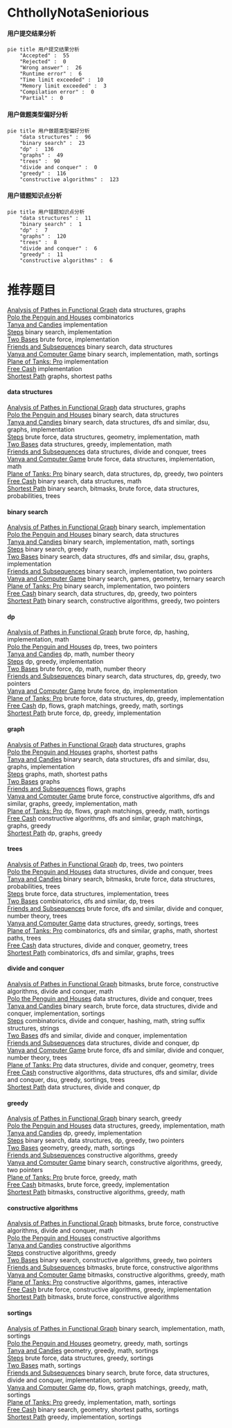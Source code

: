 # ChthollyNotaSeniorious
<!-- tabs:start -->
#### **用户提交结果分析**

```mermaid
pie title 用户提交结果分析
    "Accepted" :  55
    "Rejected" :  0
    "Wrong answer" :  26
    "Runtime error" :  6
    "Time limit exceeded" :  10
    "Memory limit exceeded" :  3
    "Compilation error" :  0
    "Partial" :  0
```
#### **用户做题类型偏好分析**

```mermaid
pie title 用户做题类型偏好分析
    "data structures" :  96
    "binary search" :  23
    "dp" :  136
    "graphs" :  49
    "trees" :  90
    "divide and conquer" :  0
    "greedy" :  116
    "constructive algorithms" :  123
```
#### **用户错题知识点分析**

```mermaid
pie title 用户错题知识点分析
    "data structures" :  11
    "binary search" :  1
    "dp" :  7
    "graphs" :  120
    "trees" :  8
    "divide and conquer" :  6
    "greedy" :  11
    "constructive algorithms" :  6
```
<!-- tabs:end -->
# 推荐题目
[Analysis of Pathes in Functional Graph](http://codeforces.com/problemset/problem/702/E)		data structures,
                        graphs		  
[Polo the Penguin and Houses](https://codeforces.com/contest/289/problem/D)		combinatorics		  
[Tanya and Candies](http://codeforces.com/problemset/problem/1118/B)		implementation		  
[Steps](http://codeforces.com/problemset/problem/152/B)		binary search,
                        implementation		  
[Two Bases](http://codeforces.com/problemset/problem/602/A)		brute force,
                        implementation		  
[Friends and Subsequences](http://codeforces.com/problemset/problem/689/D)		binary search,
                        data structures		  
[Vanya and Computer Game](http://codeforces.com/problemset/problem/492/D)		binary search,
                        implementation,
                        math,
                        sortings		  
[Plane of Tanks: Pro](http://codeforces.com/problemset/problem/175/B)		implementation		  
[Free Cash](http://codeforces.com/problemset/problem/237/A)		implementation		  
[Shortest Path](http://codeforces.com/problemset/problem/59/E)		graphs,
                        shortest paths		  
<!-- tabs:start -->
#### **data structures**
[Analysis of Pathes in Functional Graph](http://codeforces.com/problemset/problem/702/E)		data structures,
                        graphs		  
[Polo the Penguin and Houses](http://codeforces.com/problemset/problem/689/D)		binary search,
                        data structures		  
[Tanya and Candies](http://codeforces.com/problemset/problem/1419/F)		binary search,
                        data structures,
                        dfs and similar,
                        dsu,
                        graphs,
                        implementation		  
[Steps](http://codeforces.com/problemset/problem/514/B)		brute force,
                        data structures,
                        geometry,
                        implementation,
                        math		  
[Two Bases](http://codeforces.com/problemset/problem/1294/D)		data structures,
                        greedy,
                        implementation,
                        math		  
[Friends and Subsequences](http://codeforces.com/problemset/problem/342/E)		data structures,
                        divide and conquer,
                        trees		  
[Vanya and Computer Game](http://codeforces.com/problemset/problem/702/B)		brute force,
                        data structures,
                        implementation,
                        math		  
[Plane of Tanks: Pro](http://codeforces.com/problemset/problem/1492/C)		binary search,
                        data structures,
                        dp,
                        greedy,
                        two pointers		  
[Free Cash](http://codeforces.com/problemset/problem/1490/G)		binary search,
                        data structures,
                        math		  
[Shortest Path](http://codeforces.com/problemset/problem/1479/D)		binary search,
                        bitmasks,
                        brute force,
                        data structures,
                        probabilities,
                        trees		  
#### **binary search**
[Analysis of Pathes in Functional Graph](http://codeforces.com/problemset/problem/152/B)		binary search,
                        implementation		  
[Polo the Penguin and Houses](http://codeforces.com/problemset/problem/689/D)		binary search,
                        data structures		  
[Tanya and Candies](http://codeforces.com/problemset/problem/492/D)		binary search,
                        implementation,
                        math,
                        sortings		  
[Steps](https://codeforces.com/contest/1169/problem/C)		binary search,
                        greedy		  
[Two Bases](http://codeforces.com/problemset/problem/1419/F)		binary search,
                        data structures,
                        dfs and similar,
                        dsu,
                        graphs,
                        implementation		  
[Friends and Subsequences](http://codeforces.com/problemset/problem/1060/C)		binary search,
                        implementation,
                        two pointers		  
[Vanya and Computer Game](http://codeforces.com/problemset/problem/1427/H)		binary search,
                        games,
                        geometry,
                        ternary search		  
[Plane of Tanks: Pro](http://codeforces.com/problemset/problem/702/C)		binary search,
                        implementation,
                        two pointers		  
[Free Cash](http://codeforces.com/problemset/problem/1492/C)		binary search,
                        data structures,
                        dp,
                        greedy,
                        two pointers		  
[Shortest Path](http://codeforces.com/problemset/problem/1463/D)		binary search,
                        constructive algorithms,
                        greedy,
                        two pointers		  
#### **dp**
[Analysis of Pathes in Functional Graph](http://codeforces.com/problemset/problem/633/D)		brute force,
                        dp,
                        hashing,
                        implementation,
                        math		  
[Polo the Penguin and Houses](http://codeforces.com/problemset/problem/581/F)		dp,
                        trees,
                        two pointers		  
[Tanya and Candies](http://codeforces.com/problemset/problem/283/D)		dp,
                        math,
                        number theory		  
[Steps](http://codeforces.com/problemset/problem/489/C)		dp,
                        greedy,
                        implementation		  
[Two Bases](http://codeforces.com/problemset/problem/1512/G)		brute force,
                        dp,
                        math,
                        number theory		  
[Friends and Subsequences](http://codeforces.com/problemset/problem/1492/C)		binary search,
                        data structures,
                        dp,
                        greedy,
                        two pointers		  
[Vanya and Computer Game](https://codeforces.com/contest/1457/problem/C)		brute force,
                        dp,
                        implementation		  
[Plane of Tanks: Pro](http://codeforces.com/problemset/problem/1491/C)		brute force,
                        data structures,
                        dp,
                        greedy,
                        implementation		  
[Free Cash](http://codeforces.com/problemset/problem/1437/C)		dp,
                        flows,
                        graph matchings,
                        greedy,
                        math,
                        sortings		  
[Shortest Path](http://codeforces.com/problemset/problem/1499/B)		brute force,
                        dp,
                        greedy,
                        implementation		  
#### **graph**
[Analysis of Pathes in Functional Graph](http://codeforces.com/problemset/problem/702/E)		data structures,
                        graphs		  
[Polo the Penguin and Houses](http://codeforces.com/problemset/problem/59/E)		graphs,
                        shortest paths		  
[Tanya and Candies](http://codeforces.com/problemset/problem/1419/F)		binary search,
                        data structures,
                        dfs and similar,
                        dsu,
                        graphs,
                        implementation		  
[Steps](http://codeforces.com/problemset/problem/370/A)		graphs,
                        math,
                        shortest paths		  
[Two Bases](http://codeforces.com/problemset/problem/429/E)		graphs		  
[Friends and Subsequences](http://codeforces.com/problemset/problem/1427/G)		flows,
                        graphs		  
[Vanya and Computer Game](http://codeforces.com/problemset/problem/1487/C)		brute force,
                        constructive algorithms,
                        dfs and similar,
                        graphs,
                        greedy,
                        implementation,
                        math		  
[Plane of Tanks: Pro](http://codeforces.com/problemset/problem/1437/C)		dp,
                        flows,
                        graph matchings,
                        greedy,
                        math,
                        sortings		  
[Free Cash](http://codeforces.com/problemset/problem/1470/D)		constructive algorithms,
                        dfs and similar,
                        graph matchings,
                        graphs,
                        greedy		  
[Shortest Path](http://codeforces.com/problemset/problem/1476/C)		dp,
                        graphs,
                        greedy		  
#### **trees**
[Analysis of Pathes in Functional Graph](http://codeforces.com/problemset/problem/581/F)		dp,
                        trees,
                        two pointers		  
[Polo the Penguin and Houses](http://codeforces.com/problemset/problem/342/E)		data structures,
                        divide and conquer,
                        trees		  
[Tanya and Candies](http://codeforces.com/problemset/problem/1479/D)		binary search,
                        bitmasks,
                        brute force,
                        data structures,
                        probabilities,
                        trees		  
[Steps](http://codeforces.com/problemset/problem/1511/C)		brute force,
                        data structures,
                        implementation,
                        trees		  
[Two Bases](http://codeforces.com/problemset/problem/1499/F)		combinatorics,
                        dfs and similar,
                        dp,
                        trees		  
[Friends and Subsequences](http://codeforces.com/problemset/problem/1491/E)		brute force,
                        dfs and similar,
                        divide and conquer,
                        number theory,
                        trees		  
[Vanya and Computer Game](http://codeforces.com/problemset/problem/1466/D)		data structures,
                        greedy,
                        sortings,
                        trees		  
[Plane of Tanks: Pro](http://codeforces.com/problemset/problem/1495/D)		combinatorics,
                        dfs and similar,
                        graphs,
                        math,
                        shortest paths,
                        trees		  
[Free Cash](http://codeforces.com/problemset/problem/1303/G)		data structures,
                        divide and conquer,
                        geometry,
                        trees		  
[Shortest Path](http://codeforces.com/problemset/problem/1454/E)		combinatorics,
                        dfs and similar,
                        graphs,
                        trees		  
#### **divide and conquer**
[Analysis of Pathes in Functional Graph](https://codeforces.com/contest/1339/problem/E)		bitmasks,
                        brute force,
                        constructive algorithms,
                        divide and conquer,
                        math		  
[Polo the Penguin and Houses](http://codeforces.com/problemset/problem/342/E)		data structures,
                        divide and conquer,
                        trees		  
[Tanya and Candies](http://codeforces.com/problemset/problem/1461/D)		binary search,
                        brute force,
                        data structures,
                        divide and conquer,
                        implementation,
                        sortings		  
[Steps](http://codeforces.com/problemset/problem/1466/G)		combinatorics,
                        divide and conquer,
                        hashing,
                        math,
                        string suffix structures,
                        strings		  
[Two Bases](http://codeforces.com/problemset/problem/1490/D)		dfs and similar,
                        divide and conquer,
                        implementation		  
[Friends and Subsequences](https://codeforces.com/contest/1483/problem/C)		data structures,
                        divide and conquer,
                        dp		  
[Vanya and Computer Game](http://codeforces.com/problemset/problem/1491/E)		brute force,
                        dfs and similar,
                        divide and conquer,
                        number theory,
                        trees		  
[Plane of Tanks: Pro](http://codeforces.com/problemset/problem/1303/G)		data structures,
                        divide and conquer,
                        geometry,
                        trees		  
[Free Cash](http://codeforces.com/problemset/problem/1494/D)		constructive algorithms,
                        data structures,
                        dfs and similar,
                        divide and conquer,
                        dsu,
                        greedy,
                        sortings,
                        trees		  
[Shortest Path](http://codeforces.com/problemset/problem/1482/E)		data structures,
                        divide and conquer,
                        dp		  
#### **greedy**
[Analysis of Pathes in Functional Graph](https://codeforces.com/contest/1169/problem/C)		binary search,
                        greedy		  
[Polo the Penguin and Houses](http://codeforces.com/problemset/problem/1294/D)		data structures,
                        greedy,
                        implementation,
                        math		  
[Tanya and Candies](http://codeforces.com/problemset/problem/489/C)		dp,
                        greedy,
                        implementation		  
[Steps](http://codeforces.com/problemset/problem/1492/C)		binary search,
                        data structures,
                        dp,
                        greedy,
                        two pointers		  
[Two Bases](https://codeforces.com/contest/1496/problem/C)		geometry,
                        greedy,
                        math,
                        sortings		  
[Friends and Subsequences](http://codeforces.com/problemset/problem/1493/A)		constructive algorithms,
                        greedy		  
[Vanya and Computer Game](http://codeforces.com/problemset/problem/1463/D)		binary search,
                        constructive algorithms,
                        greedy,
                        two pointers		  
[Plane of Tanks: Pro](http://codeforces.com/problemset/problem/1462/C)		brute force,
                        greedy,
                        math		  
[Free Cash](http://codeforces.com/problemset/problem/1494/B)		bitmasks,
                        brute force,
                        greedy,
                        implementation		  
[Shortest Path](http://codeforces.com/problemset/problem/1492/D)		bitmasks,
                        constructive algorithms,
                        greedy,
                        math		  
#### **constructive algorithms**
[Analysis of Pathes in Functional Graph](https://codeforces.com/contest/1339/problem/E)		bitmasks,
                        brute force,
                        constructive algorithms,
                        divide and conquer,
                        math		  
[Polo the Penguin and Houses](http://codeforces.com/problemset/problem/10/E)		constructive algorithms		  
[Tanya and Candies](http://codeforces.com/problemset/problem/1267/C)		constructive algorithms		  
[Steps](http://codeforces.com/problemset/problem/1493/A)		constructive algorithms,
                        greedy		  
[Two Bases](http://codeforces.com/problemset/problem/1463/D)		binary search,
                        constructive algorithms,
                        greedy,
                        two pointers		  
[Friends and Subsequences](https://codeforces.com/contest/1456/problem/B)		bitmasks,
                        brute force,
                        constructive algorithms		  
[Vanya and Computer Game](http://codeforces.com/problemset/problem/1492/D)		bitmasks,
                        constructive algorithms,
                        greedy,
                        math		  
[Plane of Tanks: Pro](https://codeforces.com/contest/1504/problem/D)		constructive algorithms,
                        games,
                        interactive		  
[Free Cash](https://codeforces.com/contest/1483/problem/A)		brute force,
                        constructive algorithms,
                        greedy,
                        implementation		  
[Shortest Path](https://codeforces.com/contest/1457/problem/D)		bitmasks,
                        brute force,
                        constructive algorithms		  
#### **sortings**
[Analysis of Pathes in Functional Graph](http://codeforces.com/problemset/problem/492/D)		binary search,
                        implementation,
                        math,
                        sortings		  
[Polo the Penguin and Houses](https://codeforces.com/contest/1496/problem/C)		geometry,
                        greedy,
                        math,
                        sortings		  
[Tanya and Candies](http://codeforces.com/problemset/problem/1495/A)		geometry,
                        greedy,
                        math,
                        sortings		  
[Steps](http://codeforces.com/problemset/problem/1497/A)		brute force,
                        data structures,
                        greedy,
                        sortings		  
[Two Bases](http://codeforces.com/problemset/problem/1427/A)		math,
                        sortings		  
[Friends and Subsequences](http://codeforces.com/problemset/problem/1461/D)		binary search,
                        brute force,
                        data structures,
                        divide and conquer,
                        implementation,
                        sortings		  
[Vanya and Computer Game](http://codeforces.com/problemset/problem/1437/C)		dp,
                        flows,
                        graph matchings,
                        greedy,
                        math,
                        sortings		  
[Plane of Tanks: Pro](http://codeforces.com/problemset/problem/1473/A)		greedy,
                        implementation,
                        math,
                        sortings		  
[Free Cash](http://codeforces.com/problemset/problem/1486/B)		binary search,
                        geometry,
                        shortest paths,
                        sortings		  
[Shortest Path](http://codeforces.com/problemset/problem/1480/B)		greedy,
                        implementation,
                        sortings		  
<!-- tabs:end -->
